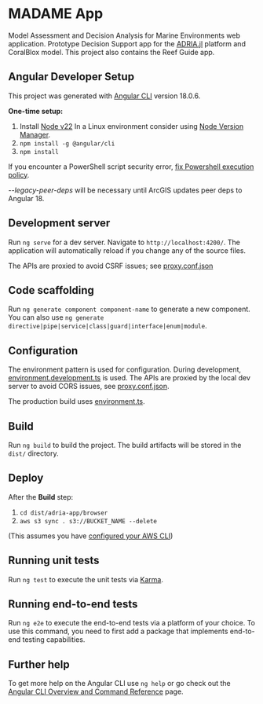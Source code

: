 # MADAME App

Model Assessment and Decision Analysis for Marine Environments web application.
Prototype Decision Support app for the [ADRIA.jl](https://github.com/open-AIMS/ADRIA.jl)
platform and CoralBlox model. This project also contains the Reef Guide app.

## Angular Developer Setup

This project was generated with [Angular CLI](https://github.com/angular/angular-cli)
version 18.0.6.

**One-time setup:**
1. Install [Node v22](https://nodejs.org/en/download/package-manager)
  In a Linux environment consider using [Node Version Manager](https://github.com/nvm-sh/nvm).
2. `npm install -g @angular/cli`
3. `npm install`

If you encounter a PowerShell script security error,
[fix Powershell execution policy](https://angular.dev/tools/cli/setup-local#powershell-execution-policy).

*--legacy-peer-deps* will be necessary until ArcGIS updates peer deps to Angular 18.

## Development server

Run `ng serve` for a dev server. Navigate to `http://localhost:4200/`. The application will automatically reload if you change any of the source files.

The APIs are proxied to avoid CSRF issues; see [proxy.conf.json](src/proxy.conf.json)

## Code scaffolding

Run `ng generate component component-name` to generate a new component. You can also use `ng generate directive|pipe|service|class|guard|interface|enum|module`.

## Configuration

The environment pattern is used for configuration. During development,
[environment.development.ts](src/environments/environment.development.ts) is used. The APIs
are proxied by the local dev server to avoid CORS issues, see [proxy.conf.json](src/proxy.conf.json).

The production build uses [environment.ts](src/environments/environment.ts).

## Build

Run `ng build` to build the project. The build artifacts will be stored in the `dist/`
directory.

## Deploy

After the **Build** step:
1. `cd dist/adria-app/browser`
2. `aws s3 sync . s3://BUCKET_NAME --delete`

(This assumes you have [configured your AWS CLI](https://docs.aws.amazon.com/cli/latest/userguide/getting-started-quickstart.html))

## Running unit tests

Run `ng test` to execute the unit tests via [Karma](https://karma-runner.github.io).

## Running end-to-end tests

Run `ng e2e` to execute the end-to-end tests via a platform of your choice. To use this
command, you need to first add a package that implements end-to-end testing capabilities.

## Further help

To get more help on the Angular CLI use `ng help` or go check out the [Angular CLI Overview and Command Reference](https://angular.dev/tools/cli) page.
